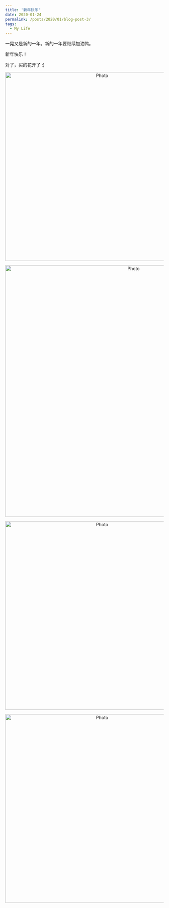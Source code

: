 ```yaml
---
title: '新年快乐'
date: 2020-01-24
permalink: /posts/2020/01/blog-post-3/
tags:
  - My Life
---
```


一晃又是新的一年。新的一年要继续加油鸭。

新年快乐！

对了，买的花开了 :)

<p align="center">
   <img src="http://haowang47.github.io/files/IMG_0127.JPG" alt="Photo" style="width: 600px;"/> 
</p>
<p align="center">
   <img src="http://haowang47.github.io/files/IMG_0135.JPG" alt="Photo" style="height: 800px;"/> 
</p>
<p align="center">
   <img src="http://haowang47.github.io/files/IMG_0185.jpg" alt="Photo" style="width: 600px;"/> 
</p>
<p align="center">
   <img src="http://haowang47.github.io/files/IMG_0235.jpg" alt="Photo" style="width: 600px;"/> 
</p>


<!---

![]((http://haowang47.github.io/files/IMG_0127.JPG)
![]((http://haowang47.github.io/files/IMG_0135.JPG)
![]((http://haowang47.github.io/files/IMG_0185.JPG)
![]((http://haowang47.github.io/files/IMG_0235.JPG)

-->